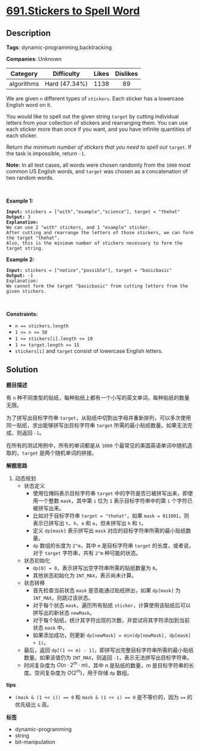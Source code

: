 # [691.Stickers to Spell Word](https://leetcode.com/problems/stickers-to-spell-word/description/)

## Description

**Tags**: dynamic-programming,backtracking

**Companies**: Unknown

|  Category  |  Difficulty   | Likes | Dislikes |
| :--------: | :-----------: | :---: | :------: |
| algorithms | Hard (47.34%) | 1138  |    89    |

<p>We are given <code>n</code> different types of <code>stickers</code>. Each sticker has a lowercase English word on it.</p>
<p>You would like to spell out the given string <code>target</code> by cutting individual letters from your collection of stickers and rearranging them. You can use each sticker more than once if you want, and you have infinite quantities of each sticker.</p>
<p>Return <em>the minimum number of stickers that you need to spell out </em><code>target</code>. If the task is impossible, return <code>-1</code>.</p>
<p><strong>Note:</strong> In all test cases, all words were chosen randomly from the <code>1000</code> most common US English words, and <code>target</code> was chosen as a concatenation of two random words.</p>
<p>&nbsp;</p>
<p><strong class="example">Example 1:</strong></p>
<pre><code><strong>Input:</strong> stickers = [&quot;with&quot;,&quot;example&quot;,&quot;science&quot;], target = &quot;thehat&quot;
<strong>Output:</strong> 3
<strong>Explanation:</strong>
We can use 2 &quot;with&quot; stickers, and 1 &quot;example&quot; sticker.
After cutting and rearrange the letters of those stickers, we can form the target &quot;thehat&quot;.
Also, this is the minimum number of stickers necessary to form the target string.</code></pre>
<p><strong class="example">Example 2:</strong></p>
<pre><code><strong>Input:</strong> stickers = [&quot;notice&quot;,&quot;possible&quot;], target = &quot;basicbasic&quot;
<strong>Output:</strong> -1
Explanation:
We cannot form the target &quot;basicbasic&quot; from cutting letters from the given stickers.</code></pre>
<p>&nbsp;</p>
<p><strong>Constraints:</strong></p>
<ul>
  <li><code>n == stickers.length</code></li>
  <li><code>1 &lt;= n &lt;= 50</code></li>
  <li><code>1 &lt;= stickers[i].length &lt;= 10</code></li>
  <li><code>1 &lt;= target.length &lt;= 15</code></li>
  <li><code>stickers[i]</code> and <code>target</code> consist of lowercase English letters.</li>
</ul>

## Solution

**题目描述**

有 `n` 种不同类型的贴纸，每种贴纸上都有一个小写的英文单词，每种贴纸的数量无限。

为了拼写出目标字符串 `target`，从贴纸中切割出字母并重新排列，可以多次使用同一贴纸，求出能够拼写出目标字符串 `target` 所需的最小贴纸数量。如果无法完成，则返回 `-1`。

在所有的测试用例中，所有的单词都是从 `1000` 个最常见的美国英语单词中随机选取的，`target` 是两个随机单词的拼接。

**解题思路**

1. 动态规划
   - 状态定义
     - 使用位掩码表示目标字符串 `target` 中的字符是否已被拼写出来，即使用一个整数 `mask`，其中第 `i` 位为 `1` 表示目标字符串中的第 `i` 个字符已被拼写出来。
     - 比如对于目标字符串 `target = "thehat"`，如果 `mask = 011001`，则表示已拼写出 `t`、`h`、`e` 和 `a`，但未拼写出 `h` 和 `t`。
     - 定义 `dp[mask]` 表示拼写出 `mask` 对应的目标字符串所需的最小贴纸数量。
     - `dp` 数组的长度为 `2^m`，其中 `m` 是目标字符串 `target` 的长度，或者说，对于 `target` 字符串，共有 `2^m` 种可能的状态。
   - 状态初始化
     - `dp[0] = 0`，表示拼写出空字符串所需的贴纸数量为 `0`。
     - 其他状态初始化为 `INT_MAX`，表示尚未计算。
   - 状态转移
     - 首先检查当前状态 `mask` 是否能通过贴纸拼出，如果 `dp[mask]` 为 `INT_MAX`，则跳过该状态。
     - 对于每个状态 `mask`，遍历所有贴纸 `sticker`，计算使用该贴纸后可以拼写出的新状态 `newMask`。
     - 对于每个贴纸，统计其字符出现的次数，并尝试将其字符添加到当前状态 `mask` 中。
     - 如果添加成功，则更新 `dp[newMask] = min(dp[newMask], dp[mask] + 1)`。
   - 最后，返回 `dp[(1 << m) - 1]`，即拼写出完整目标字符串所需的最小贴纸数量。如果该值仍为 `INT_MAX`，则返回 `-1`，表示无法拼写出目标字符串。
   - 时间复杂度为 $O(n \cdot 2^m \cdot m)$，其中 $n$ 是贴纸的数量，$m$ 是目标字符串的长度。空间复杂度为 $O(2^m)$，用于存储 `dp` 数组。

**tips**

- `(mask & (1 << i)) == 0` 和 `mask & (1 << i) == 0` 是不等价的，因为 `==` 的优先级比 `&` 高。

**标签**

- dynamic-programming
- string
- bit-manipulation
